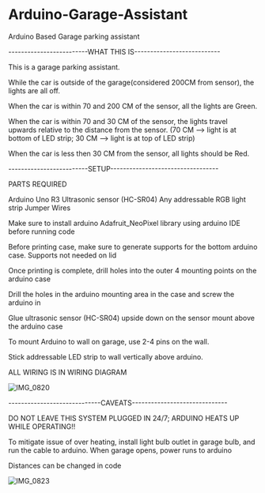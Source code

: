 # Arduino-Garage-Assistant
Arduino Based Garage parking assistant 


-------------------------WHAT THIS IS---------------------------

This is a garage parking assistant. 

While the car is outside of the garage(considered 200CM from sensor), the lights are all off.

When the car is within 70 and 200 CM of the sensor, all the lights are Green.

When the car is within 70 and 30 CM of the sensor, the lights travel upwards relative to the distance from the sensor.
(70 CM --> light is at bottom of LED strip; 30 CM --> light is at top of LED strip)

When the car is less then 30 CM from the sensor, all lights should be Red.


-------------------------SETUP----------------------------------

PARTS REQUIRED

Arduino Uno R3
Ultrasonic sensor (HC-SR04)
Any addressable RGB light strip
Jumper Wires

Make sure to install arduino Adafruit_NeoPixel library using arduino IDE before running code

Before printing case, make sure to generate supports for the bottom arduino case. Supports not needed on lid

Once printing is complete, drill holes into the outer 4 mounting points on the arduino case 

Drill the holes in the arduino mounting area in the case and screw the arduino in

Glue ultrasonic sensor (HC-SR04) upside down on the sensor mount above the arduino case

To mount Arduino to wall on garage, use 2-4 pins on the wall.

Stick addressable LED strip to wall vertically above arduino.


ALL WIRING IS IN WIRING DIAGRAM 

![IMG_0820](https://user-images.githubusercontent.com/87161096/129452749-69f150a3-447e-4cea-a91a-392eba86c9fc.jpeg)


-----------------------------CAVEATS------------------------------

DO NOT LEAVE THIS SYSTEM PLUGGED IN 24/7; ARDUINO HEATS UP WHILE OPERATING!!

To mitigate issue of over heating, install light bulb outlet in garage bulb, and run the cable to arduino.
When garage opens, power runs to arduino

Distances can be changed in code





![IMG_0823](https://user-images.githubusercontent.com/87161096/129452750-b3653085-d768-4e39-8192-c1beca50af21.jpeg)




